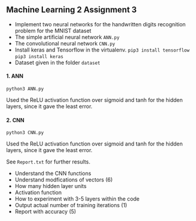 ## Machine Learning 2 Assignment 3
- Implement two neural networks for the handwritten digits recognition problem for the MNIST dataset
- The simple artificial neural network `ANN.py`
- The convolutional neural network `CNN.py`
- Install keras and Tensorflow in the virtualenv.
`pip3 install tensorflow`
`pip3 install keras`
- Dataset given in the folder `dataset` 

#### 1. ANN 
`python3 ANN.py`

Used the ReLU activation function over sigmoid and tanh for the hidden layers, since it gave the least error.  
#### 2. CNN
`python3 CNN.py`

Used the ReLU activation function over sigmoid and tanh for the hidden layers, since it gave the least error.


See `Report.txt` for further results. 

- Understand the CNN functions
- Understand modfications of vectors (6)
- How many hidden layer units
- Activation function
- How to experiment with 3-5 layers within the code
- Output actual number of training iterations (1)
- Report with accuracy (5)